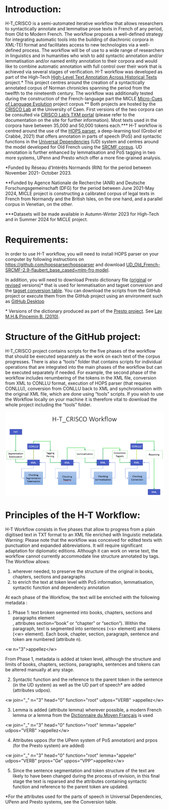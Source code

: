 # Introduction:
H-T_CRISCO is a semi-automated iterative workflow that allows researchers to syntactically annotate and lemmatise prose texts in French of any period, from Old to Modern French. The workflow proposes a well-defined strategy for integrating automatic tools into the building of diachronic corpora in XML-TEI format and facilitates access to new technologies via a well-defined process. The workflow will be of use to a wide range of researchers in linguistics and in humanities who wish to add syntactic annotation and/or lemmatisation and/or named entity annotation to their corpora and would like to combine automatic annotation with full control over their work that is achieved via several stages of verification. 
H-T workflow was developed as part of the High-Tech [High-Level Text Annotation Across Historical Texts](https://crisco.unicaen.fr/recherche/projet-rin-high-tech-1089578.kjsp?RH=1531402918899) project.\* This project centres around the creation of a syntactically annotated corpus of Norman chronicles spanning the period from the twelfth to the nineteenth century. The workflow was additionally tested during the construction of the French-language part the MICLE [Micro-Cues of Language Evolution](https://www.unicaen.fr/projet_de_recherche/micle/) project corpus.\*\* Both projects are hosted by the [CRISCO Lab](http://crisco.unicaen.fr/accueil-crisco-863157.kjsp) at the University of Caen. First versions of the two corpora can be consulted via [CRISCO Lab’s TXM portal](https://txm-crisco.huma-num.fr/txm/) (please refer to the documentation on the site for further information). Most texts used in the corpora have between 35,000 and 50,000 tokens each.\*\*\* 
H-T workflow is centred around the use of the [HOPS parser](https://github.com/hopsparser/hopsparser), a deep-learning tool (Grobol et Crabbé, 2021) that offers annotation in parts of speech (PoS) and syntactic functions in the [Universal Dependencies](https://universaldependencies.org/) (UD) system and centres around the model developed for Old French using the [SRCMF corpus](https://universal.grew.fr/?corpus=UD_Old_French-SRCMF@2.12). UD annotation is further enhanced by lemmatisation and PoS tagging in two more systems, UPenn and Presto which offer a more fine-grained analysis.

\*Funded by Réseau d’Intérêts Normands (RIN) for the period between November 2021- October 2023.

\*\*Funded by Agence Nationale de Recherche (ANR) and Deutsche Forschungsgemeinschaft (DFG) for the period between June 2021-May 2024, MICLE project is constructing a calibrated corpus of legal texts in French from Normandy and the British Isles, on the one hand, and a parallel corpus in Venetian, on the other.

\*\*\*Datasets will be made available in Autumn-Winter 2023 for High-Tech and in Summer 2024 for MICLE project.

# Requirements:
In order to use H-T workflow, you will need to install HOPS parser on your computer by following instructions on https://github.com/hopsparser/hopsparser and download [UD_Old_French-SRCMF-2.9-flaubert_base_cased+mlm-fro model](https://zenodo.org/record/6542539).

In addition, you will need to download Presto dictionary file ([original](https://unicloud.unicaen.fr/index.php/s/NSkPrcaZ3Rx2t9P) or [revised](https://unicloud.unicaen.fr/index.php/s/YgfYJenQMKD8bEC) versions)\* that is used for lemmatisation and tagset conversion and the [tagset conversion table](https://unicloud.unicaen.fr/index.php/s/CAdFCbGgGKFHrai). You can download the scripts from the GitHub project or execute them from the GitHub project using an environment such as [GitHub Desktop](https://desktop.github.com/)

\* Versions of the dictionary produced as part of the [Presto project](http://presto.ens-lyon.fr/). See [Lay M.H.& Pincemin B. (2010)](https://www.ledonline.it/ledonline/JADT-2010/allegati/JADT-2010-1045-1056_106-Lay.pdf).

# Structure of the GitHub project:
H-T_CRISCO project contains scripts for the five phases of the workflow that should be executed separately as the work on each text of the corpus progresses.
There is also a “tools” folder that contains scripts for individual operations that are integrated into the main phases of the workflow but can be executed separately if needed. For example, the second phase of the workflow includes renumbering of the tokens in the XML file, conversion from XML to CONLLU format, execution of HOPS parser (that requires CONLLU), conversion from CONLLU back to XML and synchronisation with the original XML file, which are done using “tools” scripts.
If you wish to use the Workflow locally on your machine it is therefore vital to download the whole project including the “tools” folder.

![Workflow](img/HT_workflow.png)

# Principles of the H-T Workflow:
H-T Workflow consists in five phases that allow to progress from a plain digitised text in TXT format to an XML file enriched with linguistic metadata.
Warning: Please note that the workflow was conceived for edited texts with punctuation and expanded abbreviations. It will require significant adaptation for diplomatic editions. Although it can work on verse text, the workflow cannot currently accommodate line structure annotated by <l> tags.
The Workflow allows:
1. wherever needed, to preserve the structure of the original in books, chapters, sections and paragraphs
2. to enrich the text at token level with PoS information, lemmatisation, syntactic function and dependency annotation

At each phase of the Workflow, the text will be enriched with the following metadata :
1. Phase 1: text broken segmented into books, chapters, sections and paragraphs element <div>, attributes section=“book” or “chapter” or “section”). Within the paragraph, text is segmented into sentences (\<s> element) and tokens (\<w> element). Each book, chapter, section, paragraph, sentence and token are numbered (attribute n).

\<w n="3">appellez\</w>


From Phase 1, metadata is added at token level, although the structure and limits of books, chapters, sections, paragraphs, sentences and tokens can be altered manually at any stage.


2. Syntactic function and the reference to the parent token in the sentence (in the UD system) as well as the UD part of speech* are added (attributes udpos). 


\<w join="_" n="3" head="0" function="root" udpos="VERB" >appellez\</w>


3. Lemma is added (attribute lemma) wherever possible, a modern French lemma or a lemma from the [Dictionnaire du Moyen Français](http://zeus.atilf.fr/dmf/) is used


\<w join="_" n="3" head="0" function="root" lemma="appeler" udpos="VERB" >appellez\</w>


4. Attributes uppos (for the UPenn system of PoS annotation) and prpos (for the Presto system) are added)


\<w join="_" n="3" head="0" function="root" lemma="appeler" udpos="VERB" prpos="Ge" uppos="VPP">appellez\</w>


5. Since the sentence segmentation and token structure of the text are likely to have been changed during the process of revision, in this final stage the text is reparsed and the attributes containing syntactic function and reference to the parent token are updated.


*For the attributes used for the parts of speech in Universal Dependencies, UPenn and Presto systems, see the Conversion table. 
